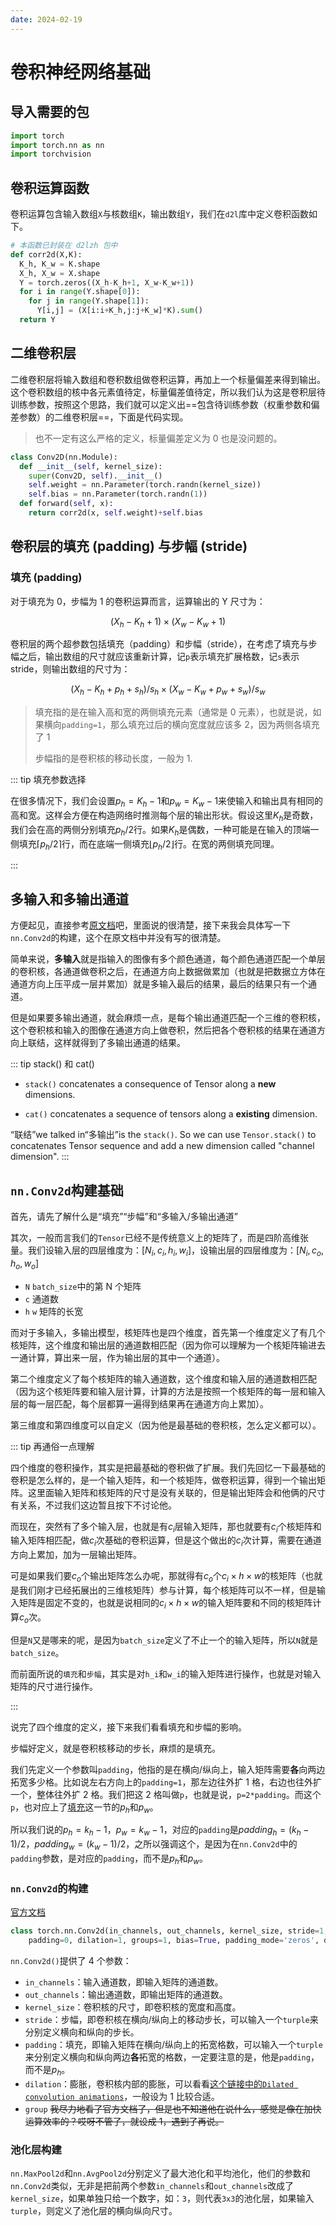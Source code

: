 ```yaml
---
date: 2024-02-19
---
```

# 卷积神经网络基础

## 导入需要的包

```python
import torch
import torch.nn as nn
import torchvision
```

## 卷积运算函数

卷积运算包含输入数组`X`与核数组`K`，输出数组`Y`，我们在`d2l`库中定义卷积函数如下。

```python
# 本函数已封装在 d2lzh 包中
def corr2d(X,K):
  K_h, K_w = K.shape
  X_h, X_w = X.shape
  Y = torch.zeros((X_h-K_h+1, X_w-K_w+1))
  for i in range(Y.shape[0]):
    for j in range(Y.shape[1]):
      Y[i,j] = (X[i:i+K_h,j:j+K_w]*K).sum()
  return Y
```

## 二维卷积层

二维卷积层将输入数组和卷积数组做卷积运算，再加上一个标量偏差来得到输出。这个卷积数组的核中各元素值待定，标量偏差值待定，所以我们认为这是卷积层待训练参数，按照这个思路，我们就可以定义出==包含待训练参数（权重参数和偏差参数）的二维卷积层==，下面是代码实现。

> 也不一定有这么严格的定义，标量偏差定义为 0 也是没问题的。

```python
class Conv2D(nn.Module):
  def __init__(self, kernel_size):
    super(Conv2D, self).__init__()
    self.weight = nn.Parameter(torch.randn(kernel_size))
    self.bias = nn.Parameter(torch.randn(1))
  def forward(self, x):
    return corr2d(x, self.weight)+self.bias
```

## 卷积层的填充 (padding) 与步幅 (stride)

### 填充 (padding)

对于填充为 0，步幅为 1 的卷积运算而言，运算输出的 Y 尺寸为：

$$(X_h-K_h+1)\times (X_w-K_w+1)$$

卷积层的两个超参数包括填充（padding）和步幅（stride），在考虑了填充与步幅之后，输出数组的尺寸就应该重新计算，记`p`表示填充扩展格数，记`s`表示 stride，则输出数组的尺寸为：

$$
(X_h-K_h+p_h+s_h)/s_h \times (X_w-K_w+p_w+s_w)/s_w
$$

> 填充指的是在输入高和宽的两侧填充元素（通常是 0 元素），也就是说，如果横向`padding=1`，那么填充过后的横向宽度就应该多 2，因为两侧各填充了 1
>
> 步幅指的是卷积核的移动长度，一般为 1.

::: tip 填充参数选择

在很多情况下，我们会设置$p_h=K_h−1$和$p_w=K_w−1$来使输入和输出具有相同的高和宽。这样会方便在构造网络时推测每个层的输出形状。假设这里$K_h$​ 是奇数，我们会在高的两侧分别填充$p_h/2$行。如果$K_h$​ 是偶数，一种可能是在输入的顶端一侧填充$⌈p_h/2⌉$行，而在底端一侧填充$⌊p_h/2⌋$行。在宽的两侧填充同理。

:::

## 多输入和多输出通道

方便起见，直接参考[原文档](https://tangshusen.me/Dive-into-DL-PyTorch/#/chapter05_CNN/5.3_channels)吧，里面说的很清楚，接下来我会具体写一下`nn.Conv2d`的构建，这个在原文档中并没有写的很清楚。

简单来说，**多输入**就是指输入的图像有多个颜色通道，每个颜色通道匹配一个单层的卷积核，各通道做卷积之后，在通道方向上数据做累加（也就是把数据立方体在通道方向上压平成一层并累加）就是多输入最后的结果，最后的结果只有一个通道。

但是如果要多输出通道，就会麻烦一点，是每个输出通道匹配一个三维的卷积核，这个卷积核和输入的图像在通道方向上做卷积，然后把各个卷积核的结果在通道方向上联结，这样就得到了多输出通道的结果。

::: tip stack() 和 cat()

- `stack()` concatenates a consequence of Tensor along a **new** dimensions.

- `cat()` concatenates a sequence of tensors along a **existing** dimension.

“联结”we talked in“多输出”is the `stack()`. So we can use `Tensor.stack()` to concatenates Tensor sequence and add a new dimension called "channel dimension".
:::

## `nn.Conv2d`构建基础

首先，请先了解什么是“填充”“步幅”和“多输入/多输出通道”

其次，一般而言我们的`Tensor`已经不是传统意义上的矩阵了，而是四阶高维张量。我们设输入层的四层维度为：$[N_i,c_i,h_i,w_i]$，设输出层的四层维度为：$[N_i,c_o,h_o,w_o]$

- `N` `batch_size`中的第 N 个矩阵
- `c` 通道数
- `h` `w` 矩阵的长宽

而对于多输入，多输出模型，核矩阵也是四个维度，首先第一个维度定义了有几个核矩阵，这个维度和输出层的通道数相匹配（因为你可以理解为一个核矩阵输进去一通计算，算出来一层，作为输出层的其中一个通道）。

第二个维度定义了每个核矩阵的输入通道数，这个维度和输入层的通道数相匹配（因为这个核矩阵要和输入层计算，计算的方法是按照一个核矩阵的每一层和输入层的每一层匹配，每个层都算一遍得到结果再在通道方向上累加）。

第三维度和第四维度可以自定义（因为他是最基础的卷积核，怎么定义都可以）。

::: tip 再通俗一点理解

四个维度的卷积操作，其实是把最基础的卷积做了扩展。我们先回忆一下最基础的卷积是怎么样的，是一个输入矩阵，和一个核矩阵，做卷积运算，得到一个输出矩阵。这里面输入矩阵和核矩阵的尺寸是没有关联的，但是输出矩阵会和他俩的尺寸有关系，不过我们这边暂且按下不讨论他。

而现在，突然有了多个输入层，也就是有$c_i$层输入矩阵，那也就要有$c_i$个核矩阵和输入矩阵相匹配，做$c_i$次基础的卷积运算，但是这个做出的$c_i$次计算，需要在通道方向上累加，加为一层输出矩阵。

可是如果我们要$c_o$个输出矩阵怎么办呢，那就得有$c_o$个$c_i\times h\times w$的核矩阵（也就是我们刚才已经拓展出的三维核矩阵）参与计算，每个核矩阵可以不一样，但是输入矩阵是固定不变的，也就是说相同的$c_i\times h\times w$的输入矩阵要和不同的核矩阵计算$c_o$次。

但是`N`又是哪来的呢，是因为`batch_size`定义了不止一个的输入矩阵，所以`N`就是`batch_size`。

而前面所说的`填充`和`步幅`，其实是对`h_i`和`w_i`的输入矩阵进行操作，也就是对输入矩阵的尺寸进行操作。

:::

说完了四个维度的定义，接下来我们看看填充和步幅的影响。

步幅好定义，就是卷积核移动的步长，麻烦的是填充。

我们先定义一个参数叫`padding`，他指的是在横向/纵向上，输入矩阵需要**各**向两边拓宽多少格。比如说左右方向上的`padding=1`，那左边往外扩 1 格，右边也往外扩一个，整体往外扩 2 格。我们把这 2 格叫做`p`，也就是说，`p=2*padding`。而这个`p`，也对应上了[填充](#填充-padding)这一节的$p_h$和$p_w$。

所以我们说的$p_h=k_h-1$，$p_w=k_w-1$，对应的`padding`是$padding_h = (k_h-1)/2$，$padding_w= (k_w-1)/2$，之所以强调这个，是因为在`nn.Conv2d`中的`padding`参数，是对应的`padding`，而不是$p_h$和$p_w$。

### `nn.Conv2d`的构建

[官方文档](https://pytorch.org/docs/stable/generated/torch.nn.Conv2d.html)

```python
class torch.nn.Conv2d(in_channels, out_channels, kernel_size, stride=1,
    padding=0, dilation=1, groups=1, bias=True, padding_mode='zeros', device=None, dtype=None)
```

`nn.Conv2d()`提供了 4 个参数：

- `in_channels`：输入通道数，即输入矩阵的通道数。
- `out_channels`：输出通道数，即输出矩阵的通道数。
- `kernel_size`：卷积核的尺寸，即卷积核的宽度和高度。
- `stride`：步幅，即卷积核在横向/纵向上的移动步长，可以输入一个`turple`来分别定义横向和纵向的步长。
- `padding`：填充，即输入矩阵在横向/纵向上的拓宽格数，可以输入一个`turple`来分别定义横向和纵向两边**各**拓宽的格数，一定要注意的是，他是`padding`，而不是$p_h$。
- `dilation`：膨胀，卷积核内部的膨胀，可以看看[这个链接中的`Dilated convolution animations`](https://github.com/vdumoulin/conv_arithmetic/blob/master/README.md#dilated-convolution-animations)，一般设为 1 比较合适。
- `group` ~~我尽力地看了官方文档了，但是也不知道他在说什么，感觉是像在加快运算效率的？哎呀不管了，就设成 1，遇到了再说。~~

### 池化层构建

`nn.MaxPool2d`和`nn.AvgPool2d`分别定义了最大池化和平均池化，他们的参数和`nn.Conv2d`类似，无非是把前两个参数`in_channels`和`out_channels`改成了`kernel_size`，如果单独只给一个数字，如：`3`，则代表`3x3`的池化层，如果输入`turple`，则定义了池化层的横向纵向尺寸。
